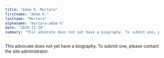 ```yaml
---
title: "Adam K. Mortara"
firstname: "Adam K."
lastname: "Mortara"
alphaname: "mortara-adam-k"
date: "2020-11-30"
summary: "This advocate does not yet have a biography. To submit one, please contact the site administrator."
---
```

This advocate does not yet have a biography. To submit one, please contact the site administrator.

